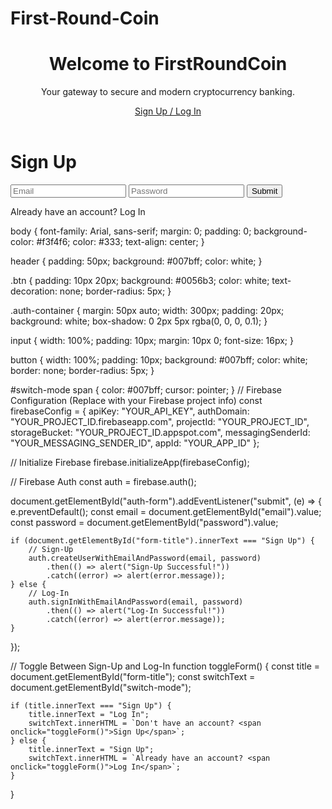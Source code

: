 # First-Round-Coin


<!DOCTYPE html>
<html lang="en">
<head>
    <meta charset="UTF-8">
    <meta name="viewport" content="width=device-width, initial-scale=1.0">
    <title>FirstRoundCoin</title>
    <link rel="stylesheet" href="style.css">
</head>
<body>
    <header>
        <h1>Welcome to FirstRoundCoin</h1>
        <p>Your gateway to secure and modern cryptocurrency banking.</p>
        <a href="signup_login.html" class="btn">Sign Up / Log In</a>
    </header>
</body>
</html>
<!DOCTYPE html>
<html lang="en">
<head>
    <meta charset="UTF-8">
    <meta name="viewport" content="width=device-width, initial-scale=1.0">
    <title>Sign Up / Log In</title>
    <link rel="stylesheet" href="style.css">
    <script src="https://www.gstatic.com/firebasejs/9.21.0/firebase-app.js"></script>
    <script src="https://www.gstatic.com/firebasejs/9.21.0/firebase-auth.js"></script>
    <script src="script.js" defer></script>
</head>
<body>
    <div class="auth-container">
        <h1 id="form-title">Sign Up</h1>
        <form id="auth-form">
            <input type="email" id="email" placeholder="Email" required>
            <input type="password" id="password" placeholder="Password" required>
            <button type="submit">Submit</button>
        </form>
        <p id="switch-mode">Already have an account? <span onclick="toggleForm()">Log In</span></p>
    </div>
</body>
</html>
body {
    font-family: Arial, sans-serif;
    margin: 0;
    padding: 0;
    background-color: #f3f4f6;
    color: #333;
    text-align: center;
}

header {
    padding: 50px;
    background: #007bff;
    color: white;
}

.btn {
    padding: 10px 20px;
    background: #0056b3;
    color: white;
    text-decoration: none;
    border-radius: 5px;
}

.auth-container {
    margin: 50px auto;
    width: 300px;
    padding: 20px;
    background: white;
    box-shadow: 0 2px 5px rgba(0, 0, 0, 0.1);
}

input {
    width: 100%;
    padding: 10px;
    margin: 10px 0;
    font-size: 16px;
}

button {
    width: 100%;
    padding: 10px;
    background: #007bff;
    color: white;
    border: none;
    border-radius: 5px;
}

#switch-mode span {
    color: #007bff;
    cursor: pointer;
}
// Firebase Configuration (Replace with your Firebase project info)
const firebaseConfig = {
    apiKey: "YOUR_API_KEY",
    authDomain: "YOUR_PROJECT_ID.firebaseapp.com",
    projectId: "YOUR_PROJECT_ID",
    storageBucket: "YOUR_PROJECT_ID.appspot.com",
    messagingSenderId: "YOUR_MESSAGING_SENDER_ID",
    appId: "YOUR_APP_ID"
};

// Initialize Firebase
firebase.initializeApp(firebaseConfig);

// Firebase Auth
const auth = firebase.auth();

document.getElementById("auth-form").addEventListener("submit", (e) => {
    e.preventDefault();
    const email = document.getElementById("email").value;
    const password = document.getElementById("password").value;

    if (document.getElementById("form-title").innerText === "Sign Up") {
        // Sign-Up
        auth.createUserWithEmailAndPassword(email, password)
            .then(() => alert("Sign-Up Successful!"))
            .catch((error) => alert(error.message));
    } else {
        // Log-In
        auth.signInWithEmailAndPassword(email, password)
            .then(() => alert("Log-In Successful!"))
            .catch((error) => alert(error.message));
    }
});

// Toggle Between Sign-Up and Log-In
function toggleForm() {
    const title = document.getElementById("form-title");
    const switchText = document.getElementById("switch-mode");

    if (title.innerText === "Sign Up") {
        title.innerText = "Log In";
        switchText.innerHTML = `Don't have an account? <span onclick="toggleForm()">Sign Up</span>`;
    } else {
        title.innerText = "Sign Up";
        switchText.innerHTML = `Already have an account? <span onclick="toggleForm()">Log In</span>`;
    }
}

